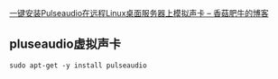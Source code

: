 

[一键安装Pulseaudio在远程Linux桌面服务器上模拟声卡 &#8211; 香菇肥牛的博客](https://qing.su/article/pulseaudio-audio-redirection-oneclickdesktop.html)



## pluseaudio虚拟声卡



```
sudo apt-get -y install pulseaudio
```



```

```


